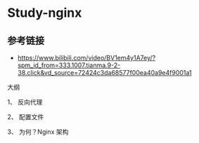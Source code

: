 # Study-nginx #




## 参考链接 ##
- https://www.bilibili.com/video/BV1em4y1A7ey/?spm_id_from=333.1007.tianma.9-2-38.click&vd_source=72424c3da68577f00ea40a9e4f9001a1





大纲

1、 反向代理

2、 配置文件

3、 为何？Nginx 架构

